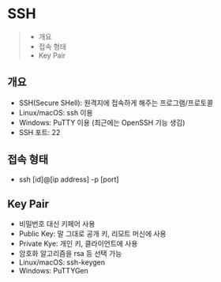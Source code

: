 # SSH

> - 개요
> - 접속 형태
> - Key Pair

## 개요

- SSH(Secure SHell): 원격지에 접속하게 해주는 프로그램/프로토콜
- Linux/macOS: ssh 이용
- Windows: PuTTY 이용 (최근에는 OpenSSH 기능 생김)
- SSH 포트: 22

## 접속 형태

- ssh [id]@[ip address] -p [port]

## Key Pair

- 비밀번호 대신 키페어 사용
- Public Key: 말 그대로 공개 키, 리모트 머신에 사용
- Private Kye: 개인 키, 클라이언트에 사용
- 암호화 알고리즘을 rsa 등 선택 가능
- Linux/macOS: ssh-keygen
- Windows: PuTTYGen
